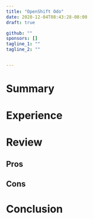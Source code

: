 ```yaml
---
title: "OpenShift Odo"
date: 2020-12-04T08:43:28-08:00
draft: true

github: ""
sponsors: []
tagline_1: ""
tagline_2: ""


---
```


# Summary

# Experience

# Review

## Pros

## Cons

# Conclusion